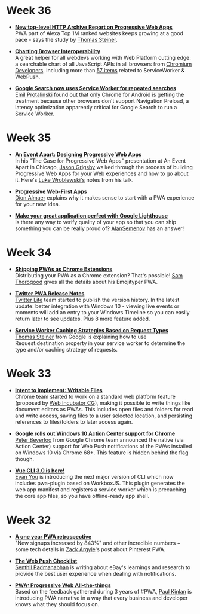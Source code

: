 
# Week 36

* [__New top-level HTTP Archive Report on Progressive Web Apps__](https://medium.com/dev-channel/new-top-level-http-archive-report-on-progressive-web-apps-ba67f3084137)  
PWA part of Alexa Top 1M ranked websites keeps growing at a good pace - says the study by [Thomas Steiner](http://twitter.com/tomayac).

* [__Charting Browser Interoperability__](https://blog.chromium.org/2018/08/charting-browser-interoperability.html)  
A great helper for all webdevs working with Web Platform cutting edge: a searchable chart of all JavaScript APIs in all browsers from [Chromium Developers](https://twitter.com/ChromiumDev). Including more than [57 items](https://web-confluence.appspot.com/#!/catalog?releases=%5B%22Safari_11.1_OSX_10.13.4%22,%22Edge_17.17134_Windows_10.0%22,%22Firefox_61.0_Windows_10.0%22,%22Chrome_68.0.3440.75_Windows_10.0%22%5D&q=%22pushmanager%20or%20pushsubscription%20or%20serviceworker%22) related to ServiceWorker & WebPush. 
 
* [__Google Search now uses Service Worker for repeated searches__](https://venturebeat.com/2018/09/01/google-search-now-uses-service-worker-for-repeated-searches/)  
[Emil Protalinski](https://venturebeat.com/author/emil-protalinski/) found out that only Chrome for Android is getting the treatment because other browsers don’t support Navigation Preload, a latency optimization apparently critical for Google Search to run a Service Worker.


# Week 35

* [__An Event Apart: Designing Progressive Web Apps__](https://www.lukew.com/ff/entry.asp?1998)  
In his "The Case for Progressive Web Apps" presentation at An Event Apart in Chicago, [Jason Grigsby](http://twitter.com/grigs_talks) walked through the process of building Progressive Web Apps for your Web experiences and how to go about it. Here's [Luke Wroblewski's](http://twitter.com/lukew) notes from his talk.

* [__Progressive Web-First Apps__](https://medium.com/ben-and-dion/progressive-web-first-apps-6e35b35f073f)  
[Dion Almaer](https://twitter.com/dalmaer) explains why it makes sense to start with a PWA experience for your new idea. 
 
* [__Make your great application perfect with Google Lighthouse__](https://webagility.com/posts/make-your-great-application-perfect-with-google-lighthouse)  
Is there any way to verify quality of your app so that you can ship something you can be really proud of? [AlanSemenov](https://twitter.com/AlanSemenov) has an answer!
 

# Week 34

* [__Shipping PWAs as Chrome Extensions__](https://dev.to/samthor/shipping-pwas-as-chrome-extensions-3l5c)  
Distributing your PWA as a Chrome extension? That's possible! [Sam Thorogood](http://twitter.com/samthor) gives all the details about his Emojityper PWA.

* [__Twitter PWA Release Notes__](https://twitter.com/i/release_notes)  
[Twitter Lite](https://mobile.twitter.com/) team started to publish the version history. In the latest update: better integration with Windows 10 - viewing live events or moments will add an entry to your Windows Timeline so you can easily return later to see updates. Plus 8 more feature added. 
 
* [__Service Worker Caching Strategies Based on Request Types__](https://medium.com/dev-channel/service-worker-caching-strategies-based-on-request-types-57411dd7652c)  
[Thomas Steiner](https://medium.com/@steiner.thomas) from Google is explaining how to use Request.destination property in your service worker to determine the type and/or caching strategy of requests.


# Week 33

* [__Intent to Implement: Writable Files__](https://groups.google.com/a/chromium.org/forum/#!msg/blink-dev/U4rXcm5CE4Y/3XmVtoAPDwAJ)  
Chrome team started to work on a standard web platform feature (proposed by [Web Incubator CG](https://github.com/WICG)), making it possible to write things like document editors as PWAs. This includes open files and folders for read and write access, saving files to a user selected location, and persisting references to files/folders to later access again.

* [__Google rolls out Windows 10 Action Center support for Chrome__](https://windowsreport.com/google-chrome-windows-10-action-center-support/)  
[Peter Beverloo](https://twitter.com/beverloo/status/1027258639688654854) from Google Chrome team announced the native (via Action Center) support for Web Push notifications of the PWAs installed on Windows 10 via Chrome 68+. This feature is hidden behind the flag though.
 
* [__Vue CLI 3.0 is here!__](https://medium.com/the-vue-point/vue-cli-3-0-is-here-c42bebe28fbb)  
[Evan You](https://twitter.com/youyuxi) is introducing the next major version of CLI which now includes pwa-plugin based on WorkboxJS. This plugin generates the web app manifest and registers a service worker which is precaching the core app files, so you have offline-ready app shell.


# Week 32

* [__A one year PWA retrospective__](https://medium.com/@Pinterest_Engineering/a-one-year-pwa-retrospective-f4a2f4129e05)  
"New signups increased by 843%" and other incredible numbers + some tech details in [Zack Argyle](https://twitter.com/ZackArgyle)'s post about Pinterest PWA.

* [__The Web Push Checklist__](https://medium.com/@senthil_hi/the-web-push-checklist-3d7ee1225901)  
[Senthil Padmanabhan](https://twitter.com/senthil_hi) is writing about eBay's learnings and research to provide the best user experience when dealing with notifications.

* [__PWA: Progressive Web All-the-things__](https://paul.kinlan.me/pwa-progressive-web-all-the-things/)  
Based on the feedback gathered during 3 years of #PWA, [Paul Kinlan](https://twitter.com/Paul_Kinlan) is introducing PWA narrative in a way that every business and developer knows what they should focus on.
